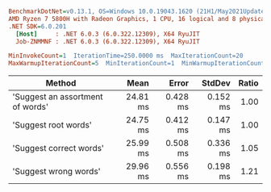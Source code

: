 ``` ini

BenchmarkDotNet=v0.13.1, OS=Windows 10.0.19043.1620 (21H1/May2021Update)
AMD Ryzen 7 5800H with Radeon Graphics, 1 CPU, 16 logical and 8 physical cores
.NET SDK=6.0.201
  [Host]     : .NET 6.0.3 (6.0.322.12309), X64 RyuJIT
  Job-ZNMMNF : .NET 6.0.3 (6.0.322.12309), X64 RyuJIT

MinInvokeCount=1  IterationTime=250.0000 ms  MaxIterationCount=20  
MaxWarmupIterationCount=5  MinIterationCount=1  MinWarmupIterationCount=1  

```
|                           Method |     Mean |    Error |   StdDev | Ratio |
|--------------------------------- |---------:|---------:|---------:|------:|
| &#39;Suggest an assortment of words&#39; | 24.81 ms | 0.428 ms | 0.152 ms |  1.00 |
|             &#39;Suggest root words&#39; | 24.75 ms | 0.412 ms | 0.147 ms |  1.00 |
|          &#39;Suggest correct words&#39; | 25.99 ms | 0.508 ms | 0.336 ms |  1.05 |
|            &#39;Suggest wrong words&#39; | 29.96 ms | 0.556 ms | 0.198 ms |  1.21 |

